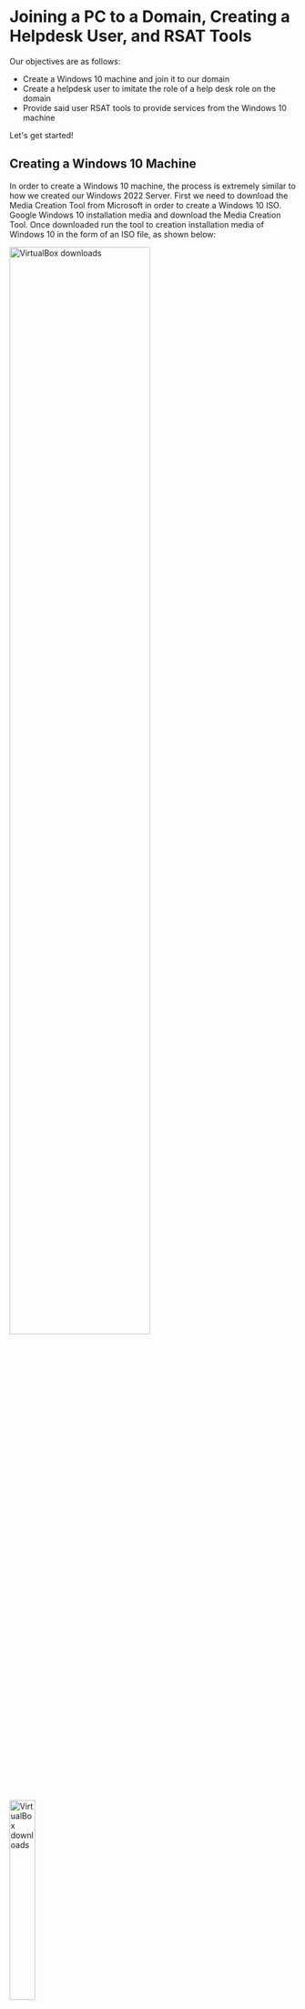 # Joining a PC to a Domain, Creating a Helpdesk User, and RSAT Tools

Our objectives are as follows:
- Create a Windows 10 machine and join it to our domain
- Create a helpdesk user to imitate the role of a help desk role on the domain
- Provide said user RSAT tools to provide services from the Windows 10 machine

Let's get started!

## Creating a Windows 10 Machine

In order to create a Windows 10 machine, the process is extremely similar to how we created our Windows 2022 Server. First we need to download the Media Creation Tool from Microsoft in order to create a Windows 10 ISO. Google Windows 10 installation media and download the Media Creation Tool. Once downloaded run the tool to creation installation media of Windows 10 in the form of an ISO file, as shown below:

<img src="https://imgur.com/a9MQXBM.png" height="70%" width="70%" alt="VirtualBox downloads"/>

<img src="https://imgur.com/4CGDH7t.png" height="30%" width="30%" alt="VirtualBox downloads"/>

<img src="https://i.imgur.com/FlNfGoI.png" height="70%" width="70%" alt="VirtualBox downloads"/>

<img src="https://i.imgur.com/AwtO982.png" height="70%" width="70%" alt="VirtualBox downloads"/>

<img src="https://i.imgur.com/Phd5S3f.png" height="70%" width="70%" alt="VirtualBox downloads"/>


After you have completed those steps, create a new virtual machine in VirtualBox using the Windows 10 ISO. This steps are the same as the Windows Server 2022 installation. We will be equipping the Windows 10 machine with 2 CPUs, 4 GBs of RAM, and 50 GB of hard drive space. Click Finish when you have selected all the appropriate options:

<img src="https://i.imgur.com/pevs9MD.png" height="70%" width="70%" alt="VirtualBox downloads"/>

Boot up the Virtual Machine and complete the Windows 10 Setup. Select "I don't have a product key", Windows 10 Pro in order to join the PC to the domain, and select "Custom: Install Windows only".

After fully installing Windows, the VM will restart at the end of the process. As it is restarting, go to the bottom right corner of the VirtualBox window and right-click the disc icon and select "Remove disk from virtual drive" to remove the installation ISO from the drive. This will avoid any prompts to boot from removable media.

<img src="https://i.imgur.com/UDAVdrI.png" height="70%" width="70%" alt="VirtualBox downloads"/>

<img src="https://i.imgur.com/cZsWqop.png" height="70%" width="70%" alt="VirtualBox downloads"/>

<img src="https://i.imgur.com/BbcPQ2W.png" height="70%" width="70%" alt="VirtualBox downloads"/>

<img src="https://i.imgur.com/IYVFaNK.png" height="70%" width="70%" alt="VirtualBox downloads"/>

